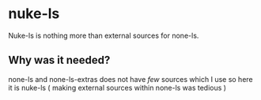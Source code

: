 # nuke-ls
Nuke-ls is nothing more than external sources for none-ls.

## Why was it needed?
none-ls and none-ls-extras does not have *few* sources which I use so here it is nuke-ls
( making external sources within none-ls was tedious )

